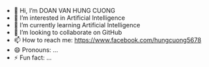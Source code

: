 - 👋 Hi, I’m DOAN VAN HUNG CUONG
- 👀 I’m interested in Artificial Intelligence
- 🌱 I’m currently learning Artificial Intelligence
- 💞️ I’m looking to collaborate on GitHub
- 📫 How to reach me: https://www.facebook.com/hungcuong5678
- 😄 Pronouns: ...
- ⚡ Fun fact: ...

<!---
DOAN-VAN-HUNG-CUONG/DOAN-VAN-HUNG-CUONG is a ✨ special ✨ repository because its `README.md` (this file) appears on your GitHub profile.
You can click the Preview link to take a look at your changes.
--->
